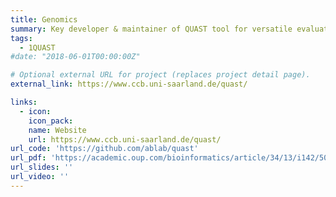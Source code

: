 ```yaml
---
title: Genomics 
summary: Key developer & maintainer of QUAST tool for versatile evaluation of genome assemblies
tags:
  - 1QUAST
#date: "2018-06-01T00:00:00Z"

# Optional external URL for project (replaces project detail page).
external_link: https://www.ccb.uni-saarland.de/quast/

links:
  - icon: 
    icon_pack: 
    name: Website
    url: https://www.ccb.uni-saarland.de/quast/
url_code: 'https://github.com/ablab/quast'
url_pdf: 'https://academic.oup.com/bioinformatics/article/34/13/i142/5045727'
url_slides: ''
url_video: ''
---
```

